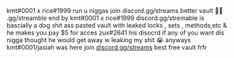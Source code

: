 kmt#0001 x rice#1999 run u niggas join discord.gg/streams better vault 🤷‍♂️ .gg/streamble end by kmt#0001 x rice#1999 discord.gg/stremable is bascially a dog shit ass pasted vault with leaked locks , sets , methods,etc & he makes you pay $5 for acces zux#2641 his disocrd if any of you want dis nigga thought he would get away w leaking my shit 😭 anyways kmt#0001/jasiah was here join [discord.gg/streams](https://discord.gg/streams) best free vault frfr  
